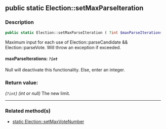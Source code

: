 ## public static Election::setMaxParseIteration

### Description    

```php
public static Election::setMaxParseIteration ( ?int $maxParseIterations ): ?int
```

Maximum input for each use of Election::parseCandidate && Election::parseVote. Will throw an exception if exceeded.
    

#### **maxParseIterations:** *```?int```*   
Null will deactivate this functionality. Else, enter an integer.    


### Return value:   

*(```?int```)* *(int or null)* The new limit.


---------------------------------------

### Related method(s)      

* [static Election::setMaxVoteNumber](/Docs/MethodsReferences/Election%20Class/public%20static%20Election--setMaxVoteNumber.md)    
